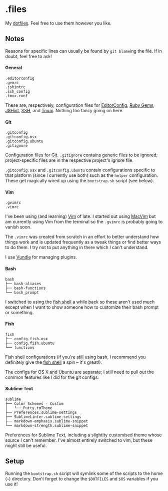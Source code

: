 # .files

My [dotfiles](http://dotfiles.github.io/). Feel free to use them however you
like.

## Notes

Reasons for specific lines can usually be found by `git blame`ing the file. If in doubt, feel free to ask!

#### General
 
    .editorconfig
    .gemrc
    .jshintrc
    .ssh_config
    .tmux.conf

These are, respectively, configuration files for [EditorConfig][], [Ruby Gems][], [JSHint][], [SSH][], and [Tmux][]. Nothing too fancy going on here.

#### Git

    .gitconfig
    .gitconfig.osx
    .gitconfig.ubuntu
    .gitignore

Configuration files for [Git][]. `.gitignore` contains generic files to be ignored; project-specific files are in the respective project's ignore file.

`.gitconfig.osx` and `.gitconfig.ubuntu` contain configurations specific to that platform (since I currently use both) such as the `helper` configuration. These get magically wired up using the `bootstrap.sh` script (see below).

#### Vim
    .gvimrc
    .vimrc

I've been using (and learning) [Vim][] of late. I started out using [MacVim][] but am currently using Vim from the terminal so the `.gvimrc` is probably going to vanish soon.

The `.vimrc` was created from scratch in an effort to better understand how things work and is updated frequently as a tweak things or find better ways to do them. I try not to put anything in there which I can't understand.

I use [Vundle][] for managing plugins.

#### Bash

    bash
    ├── bash-aliases
    ├── bash-functions
    └── bash_prompt
    
I switched to using the [fish shell][] a while back so these aren't used much except when I want to show someone how to customize their bash prompt or something.

#### Fish

    fish
    ├── config.fish.osx
    ├── config.fish.ubuntu
    └── functions

Fish shell configurations (if you're still using bash, I recommend you definitely give the [fish shell][] a spin – it's great!).

The configs for OS X and Ubuntu are separate; I still need to pull out the common features like I did for the git configs.

#### Sublime Text

    sublime
    ├── Color Schemes - Custom
    │   └── Putty.tmTheme
    ├── Preferences.sublime-settings
    ├── SublimeLinter.sublime-settings
    ├── markdown-emphasis.sublime-snippet
    └── markdown-strength.sublime-snippet

Preferences for Sublime Text, including a slightlty customised theme whose source I can't remember. I've almost entirely switched to vim, but these might still be useful.


## Setup

Running the `bootstrap.sh` script will symlink some of the scripts to the home (`~`) directory. Don't forget to change the `$DOTFILES` and `$OS` variables if you use it!

[EditorConfig]: http://editorconfig.org/
[Ruby Gems]: https://rubygems.org/
[JSHint]: http://jshint.com/
[SSH]: http://linux.die.net/man/5/ssh_config
[Tmux]: http://tmux.sourceforge.net/
[Git]: http://git-scm.com/
[Vim]: http://www.vim.org/
[MacVim]: https://code.google.com/p/macvim/
[Vundle]: https://github.com/gmarik/Vundle.vim
[fish shell]: http://fishshell.com/